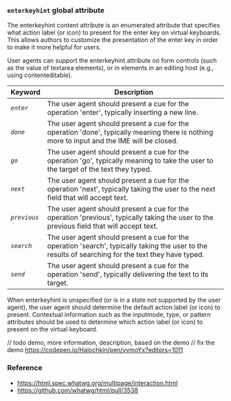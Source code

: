 ### `enterkeyhint` global attribute

The enterkeyhint content attribute is an enumerated attribute that specifies what action label (or icon) to present for the enter key 
on virtual keyboards. This allows authors to customize the presentation of the enter key in order to make it more helpful for users.

User agents can support the enterkeyhint attribute on form controls (such as the value of textarea elements), or in elements in an 
editing host (e.g., using contenteditable).

<table><thead><tr><th> Keyword
     </th><th> Description
   </th></tr></thead><tbody><tr><td><dfn id="attr-enterkeyhint-keyword-enter"><code>enter</code></dfn>
     </td><td>The user agent should present a cue for the operation 'enter', typically
     inserting a new line.
    </td></tr><tr><td><dfn id="attr-enterkeyhint-keyword-done"><code>done</code></dfn>
     </td><td>The user agent should present a cue for the operation 'done', typically
     meaning there is nothing more to input and the IME will be closed.
    </td></tr><tr><td><dfn id="attr-enterkeyhint-keyword-go"><code>go</code></dfn>
     </td><td> The user agent should present a cue for the operation 'go', typically
     meaning to take the user to the target of the text they typed.
    </td></tr><tr><td><dfn id="attr-enterkeyhint-keyword-next"><code>next</code></dfn>
     </td><td>The user agent should present a cue for the operation 'next', typically
     taking the user to the next field that will accept text.
    </td></tr><tr><td><dfn id="attr-enterkeyhint-keyword-previous"><code>previous</code></dfn>
     </td><td>The user agent should present a cue for the operation 'previous', typically
     taking the user to the previous field that will accept text.
    </td></tr><tr><td><dfn id="attr-enterkeyhint-keyword-search"><code>search</code></dfn>
     </td><td>The user agent should present a cue for the operation 'search', typically
     taking the user to the results of searching for the text they have typed.
    </td></tr><tr><td><dfn id="attr-enterkeyhint-keyword-send"><code>send</code></dfn>
     </td><td> The user agent should present a cue for the operation 'send', typically
     delivering the text to its target.
  </td></tr></tbody></table>

When enterkeyhint is unspecified (or is in a state not supported by the user agent), the user agent should determine the
default action label (or icon) to present. Contextual information such as the inputmode, type, or pattern attributes should be
used to determine which action label (or icon) to present on the virtual keyboard.

// todo demo, more information, description, based on the demo
// fix the demo https://codepen.io/Halochkin/pen/vvmoYx?editors=1011

### Reference
* https://html.spec.whatwg.org/multipage/interaction.html
* https://github.com/whatwg/html/pull/3538
